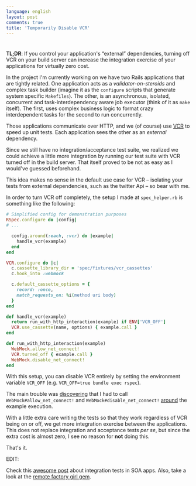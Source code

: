 ```yaml
---
language: english
layout: post
comments: true
title: 'Temporarily Disable VCR'
---
```


# <p hidden>Temporarily Disable VCR<p hidden>

**TL;DR**: If you control your application's “external” dependencies, turning
off VCR on your build server can increase the integration exercise of your
applications for virtually zero cost.

<span class="underline"><p hidden>excerpt-separator<p hidden></span>

In the project I'm currently working on we have two Rails applications that
are tightly related. One application acts as a *validator-on-steroids* and
complex task builder (imagine it as the `configure` scripts that generate
system specific `Makefiles`). The other, is an asynchronous, isolated,
concurrent and task-interdependency aware job executor (think of it as `make`
itself). The first, uses complex business logic to format crazy interdependent
tasks for the second to run concurrently.

Those applications communicate over HTTP, and we (of course) use [VCR](https://github.com/vcr/vcr) to speed
up unit tests. Each application sees the other as an *external* dependency.

Since we still have no integration/acceptance test suite, we realized we could
achieve a little more integration by running our test suite with VCR
turned off in the build server. That itself proved to be not as easy as I
would've guessed beforehand.

This idea makes no sense in the default use case for VCR &#x2013; isolating your
tests from external dependencies, such as the twitter Api &#x2013; so bear with me.

In order to turn VCR off completely, the setup I made at `spec_helper.rb` is
something like the following:

```ruby
# Simplified config for demonstration purposes
RSpec.configure do |config|
# ...

  config.around(:each, :vcr) do |example|
    handle_vcr(example)
  end
end

VCR.configure do |c|
  c.cassette_library_dir = 'spec/fixtures/vcr_cassettes'
  c.hook_into :webmock

  c.default_cassette_options = {
    record: :once,
    match_requests_on: %i(method uri body)
  }
end

def handle_vcr(example)
  return run_with_http_interaction(example) if ENV['VCR_OFF']
  VCR.use_cassette(name, options) { example.call }
end

def run_with_http_interaction(example)
  WebMock.allow_net_connect!
  VCR.turned_off { example.call }
  WebMock.disable_net_connect!
end
```

With this setup, you can disable VCR entirely by setting the environment
variable `VCR_OFF` (e.g. `VCR_OFF=true bundle exec rspec`).

The main trouble was [discovering](https://github.com/vcr/vcr/issues/181) that I had to call
`WebMock#allow_net_connect!` and `WebMock#disable_net_connect!` [around](https://github.com/vcr/vcr/issues/427) the
example execution.

With a little extra care writing the tests so that they work regardless of VCR
being on or off, we get more integration exercise between the applications.
This does not replace integration and acceptance tests *per se*, but since the
extra cost is almost zero, I see no reason for **not** doing this.

That's it.

EDIT:

Check this [awesome post](http://www.bignerdranch.com/blog/testing-rails-service-oriented-architecture/) about integration tests in SOA apps. Also, take a look
at the [remote factory girl gem](https://github.com/tdouce/remote_factory_girl).
